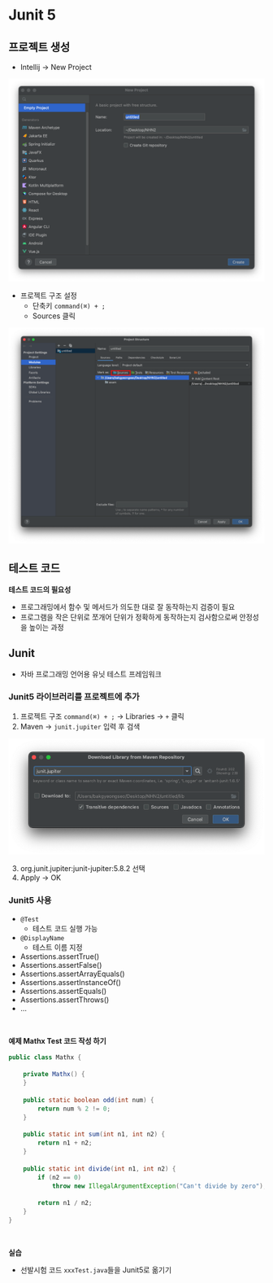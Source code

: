 # Junit 5

## 프로젝트 생성

- Intellij -> New Project 

![프로젝트 생성](./images/20.png)

- 프로젝트 구조 설정 
    - 단축키 `command(⌘) + ;`
    - Sources 클릭

![Sources 설정](./images/21.png)


## 테스트 코드

**테스트 코드의 필요성**
- 프로그래밍에서 함수 및 메서드가 의도한 대로 잘 동작하는지 검증이 필요
- 프로그램을 작은 단위로 쪼개어 단위가 정확하게 동작하는지 검사함으로써 안정성을 높이는 과정


## Junit
- 자바 프로그래밍 언어용 유닛 테스트 프레임워크


### Junit5 라이브러리를 프로젝트에 추가

1. 프로젝트 구조 `command(⌘) + ;` -> Libraries -> `+` 클릭
2. Maven -> `junit.jupiter` 입력 후 검색

![junit](./images/22.png)

3. org.junit.jupiter:junit-jupiter:5.8.2 선택
4. Apply -> OK


### Junit5 사용

- `@Test`
    - 테스트 코드 실행 가능
- `@DisplayName`
    - 테스트 이름 지정
- Assertions.assertTrue()
- Assertions.assertFalse()
- Assertions.assertArrayEquals()
- Assertions.assertInstanceOf()
- Assertions.assertEquals()
- Assertions.assertThrows()
- ...
     
<br/>

**예제 Mathx Test 코드 작성 하기**
```java
public class Mathx {

    private Mathx() {
    }

    public static boolean odd(int num) {
        return num % 2 != 0;
    }

    public static int sum(int n1, int n2) {
        return n1 + n2;
    }

    public static int divide(int n1, int n2) {
        if (n2 == 0)
            throw new IllegalArgumentException("Can't divide by zero");

        return n1 / n2;
    }
}
```



<br/>

**실습**
- 선발시험 코드 `xxxTest.java`들을 Junit5로 옮기기







